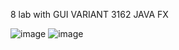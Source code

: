 8 lab with GUI 
VARIANT 3162
JAVA FX


![image](https://user-images.githubusercontent.com/96750700/174318049-7f015775-843a-4f1c-b407-654daa0f558d.png)
![image](https://user-images.githubusercontent.com/96750700/174318078-fca7709a-55a2-4462-ac02-078fa609b3a8.png)
